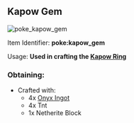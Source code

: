 ## Kapow Gem
![poke_kapow_gem](https://github.com/ItsMePok/PFE/assets/136857747/bba85ec9-ded6-4417-b9a4-ca5c35814cb6)

Item Identifier: **poke:kapow_gem**

Usage: **Used in crafting the [Kapow Ring](https://github.com/ItsMePok/PFE/wiki/Kapow-Ring)**

### Obtaining:
* Crafted with:
    * 4x [Onyx Ingot](https://github.com/ItsMePok/PFE/wiki/Onyx-Ingot)
    * 4x Tnt
    * 1x Netherite Block